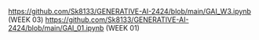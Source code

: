 https://github.com/Sk8133/GENERATIVE-AI-2424/blob/main/GAI_W3.ipynb  (WEEK 03)
https://github.com/Sk8133/GENERATIVE-AI-2424/blob/main/GAI_01.ipynb  (WEEK 01)
